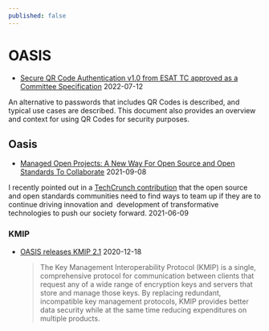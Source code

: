 ```yaml
---
published: false
---
```


# OASIS

* [Secure QR Code Authentication v1.0 from ESAT TC approved as a Committee Specification](https://www.oasis-open.org/2022/07/12/secure-qr-code-authentication-v1-0-from-esat-tc-approved-as-a-committee-specification/) 2022-07-12

An alternative to passwords that includes QR Codes is described, and typical use cases are described. This document also provides an overview and context for using QR Codes for security purposes.
## Oasis
* [Managed Open Projects: A New Way For Open Source and Open Standards To Collaborate](https://www.oasis-open.org/2021/09/08/managed-open-projects/) 2021-09-08

I recently pointed out in a [TechCrunch contribution](https://techcrunch.com/2021/06/09/a-revival-at-the-intersection-of-open-source-and-open-standards/) that the open source and open standards communities need to find ways to team up if they are to continue driving innovation and  development of transformative technologies to push our society forward. 2021-06-09
### KMIP

* [OASIS releases KMIP 2.1](https://www.oasis-open.org/2020/12/18/key-management-interoperability-protocol-specification-and-key-management-interoperability-protocol-profiles-oasis-standards-published/) 2020-12-18
  > The Key Management Interoperability Protocol (KMIP) is a single, comprehensive protocol for communication between clients that request any of a wide range of encryption keys and servers that store and manage those keys. By replacing redundant, incompatible key management protocols, KMIP provides better data security while at the same time reducing expenditures on multiple products.
